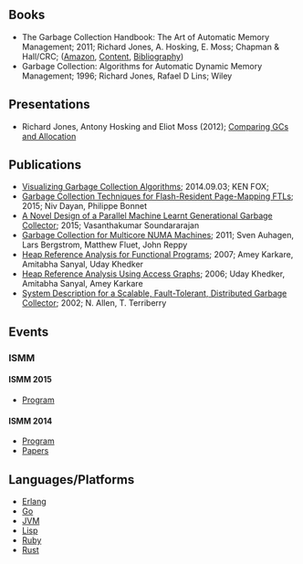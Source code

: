 ## Books

* The Garbage Collection Handbook: The Art of Automatic Memory Management; 2011; Richard Jones, A. Hosking, E. Moss; Chapman & Hall/CRC; ([Amazon](http://www.amazon.com/The-Garbage-Collection-Handbook-Management/dp/1420082795), [Content](The_Garbage_Collection_Handbook.pdf), [Bibliography](http://www.cs.kent.ac.uk/people/staff/rej/gcbib/))
* Garbage Collection: Algorithms for Automatic Dynamic Memory Management; 1996; Richard Jones, Rafael D Lins; Wiley  

## Presentations

* Richard Jones, Antony Hosking and Eliot Moss (2012); [Comparing GCs and Allocation](http://www.cs.tau.ac.il/~maon/teaching/2014-2015/seminar/seminar1415a-lec4-comparison-allocation.pdf)

## Publications

* [Visualizing Garbage Collection Algorithms](http://spin.atomicobject.com/2014/09/03/visualizing-garbage-collection-algorithms/); 2014.09.03; KEN FOX;
* [Garbage Collection Techniques for Flash-Resident Page-Mapping FTLs](https://www.dropbox.com/s/tcjftztvz6hoqdh/Garbage%20Collection%20Techniques%20for%20Flash-Resident%20Page-Mapping%20FTLs.pdf?dl=1); 2015; Niv Dayan, Philippe Bonnet
* [A Novel Design of a Parallel Machine Learnt Generational Garbage Collector](https://www.dropbox.com/s/5ko4odjjk60of71/A%20Novel%20Design%20of%20a%20Parallel%20Machine%20Learnt%20Generational%20Garbage%20Collector.pdf?dl=1); 2015; Vasanthakumar Soundararajan
* [Garbage Collection for Multicore NUMA Machines](https://www.dropbox.com/s/24ejn6qkzbwhv6g/Garbage%20Collection%20for%20Multicore%20NUMA%20Machines.pdf?dl=1); 2011; Sven Auhagen, Lars Bergstrom, Matthew Fluet, John Reppy
* [Heap Reference Analysis for Functional Programs](https://www.dropbox.com/s/4hgbsdqv6hlg5q7/Heap%20Reference%20Analysis%20for%20Functional%20Programs.pdf?dl=1); 2007; Amey Karkare, Amitabha Sanyal, Uday Khedker
* [Heap Reference Analysis Using Access Graphs](https://www.dropbox.com/s/2mc8zc4ylayofa3/Heap%20Reference%20Analysis%20Using%20Access%20Graphs.pdf?dl=1); 2006; Uday Khedker, Amitabha Sanyal, Amey Karkare
* [System Description for a Scalable, Fault-Tolerant, Distributed Garbage Collector](https://www.dropbox.com/s/ipc0z7n5i6891rz/System%20Description%20for%20a%20Scalable%2C%20Fault-Tolerant%2C%20Distributed%20Garbage%20Collector.pdf?dl=1); 2002; N. Allen, T. Terriberry


## Events
### ISMM
#### ISMM 2015
* [Program](http://conf.researchr.org/program/ismm-2015/program-ismm-2015)


#### ISMM 2014
* [Program](http://ismm2014.cs.tufts.edu/toc.html)
* [Papers](http://dl.acm.org/citation.cfm?id=2602988)


## Languages/Platforms
* [Erlang](https://github.com/memgc/docs/tree/master/lanuages/erlang)
* [Go](https://github.com/memgc/docs/tree/master/lanuages/golang)
* [JVM](https://github.com/memgc/docs/tree/master/lanuages/java)
* [Lisp](https://github.com/memgc/docs/tree/master/lanuages/lisp)
* [Ruby](https://github.com/memgc/docs/tree/master/lanuages/ruby)
* [Rust](https://github.com/memgc/docs/tree/master/lanuages/rust)

